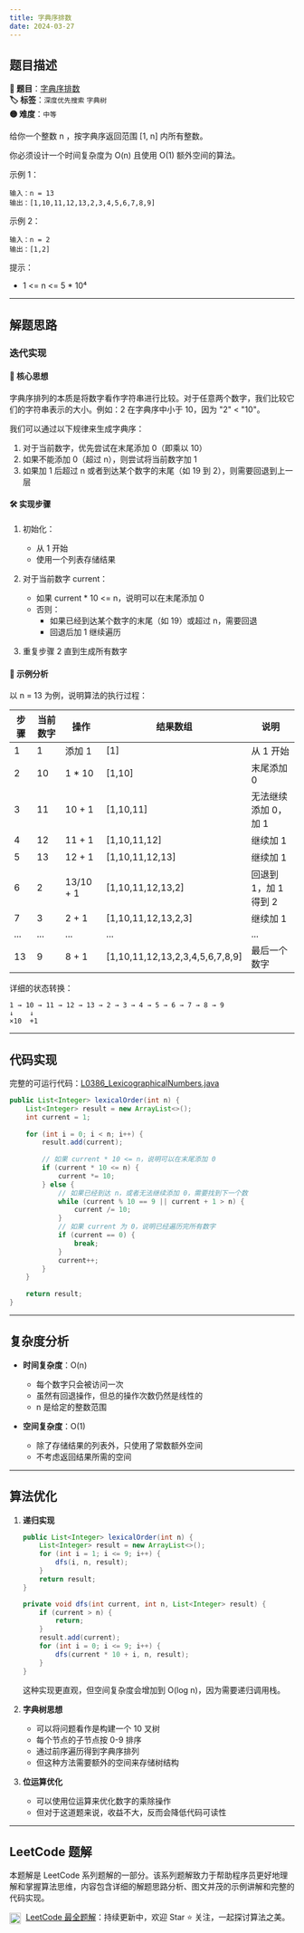 ```yaml
---
title: 字典序排数
date: 2024-03-27
---
```


## 题目描述

**🔗 题目**：[字典序排数](https://leetcode.cn/problems/lexicographical-numbers/)  
**🏷️ 标签**：`深度优先搜索` `字典树`  
**🟡 难度**：`中等`  

给你一个整数 n ，按字典序返回范围 [1, n] 内所有整数。

你必须设计一个时间复杂度为 O(n) 且使用 O(1) 额外空间的算法。

示例 1：
```
输入：n = 13
输出：[1,10,11,12,13,2,3,4,5,6,7,8,9]
```

示例 2：
```
输入：n = 2
输出：[1,2]
```

提示：
- 1 <= n <= 5 * 10⁴

---

## 解题思路

### 迭代实现

#### 📝 核心思想
字典序排列的本质是将数字看作字符串进行比较。对于任意两个数字，我们比较它们的字符串表示的大小。例如：2 在字典序中小于 10，因为 "2" < "10"。

我们可以通过以下规律来生成字典序：
1. 对于当前数字，优先尝试在末尾添加 0（即乘以 10）
2. 如果不能添加 0（超过 n），则尝试将当前数字加 1
3. 如果加 1 后超过 n 或者到达某个数字的末尾（如 19 到 2），则需要回退到上一层

#### 🛠️ 实现步骤
1. 初始化：
   - 从 1 开始
   - 使用一个列表存储结果

2. 对于当前数字 current：
   - 如果 current * 10 <= n，说明可以在末尾添加 0
   - 否则：
     * 如果已经到达某个数字的末尾（如 19）或超过 n，需要回退
     * 回退后加 1 继续遍历

3. 重复步骤 2 直到生成所有数字

#### 🧩 示例分析
以 n = 13 为例，说明算法的执行过程：

| 步骤 | 当前数字 | 操作 | 结果数组 | 说明 |
|-----|---------|------|----------|------|
| 1 | 1 | 添加 1 | [1] | 从 1 开始 |
| 2 | 10 | 1 * 10 | [1,10] | 末尾添加 0 |
| 3 | 11 | 10 + 1 | [1,10,11] | 无法继续添加 0，加 1 |
| 4 | 12 | 11 + 1 | [1,10,11,12] | 继续加 1 |
| 5 | 13 | 12 + 1 | [1,10,11,12,13] | 继续加 1 |
| 6 | 2 | 13/10 + 1 | [1,10,11,12,13,2] | 回退到 1，加 1 得到 2 |
| 7 | 3 | 2 + 1 | [1,10,11,12,13,2,3] | 继续加 1 |
| ... | ... | ... | ... | ... |
| 13 | 9 | 8 + 1 | [1,10,11,12,13,2,3,4,5,6,7,8,9] | 最后一个数字 |

详细的状态转换：
```
1 → 10 → 11 → 12 → 13 → 2 → 3 → 4 → 5 → 6 → 7 → 8 → 9
↓    ↓
×10  +1
```

---

## 代码实现

完整的可运行代码：[L0386_LexicographicalNumbers.java](../src/main/java/L0386_LexicographicalNumbers.java)

```java
public List<Integer> lexicalOrder(int n) {
    List<Integer> result = new ArrayList<>();
    int current = 1;
    
    for (int i = 0; i < n; i++) {
        result.add(current);
        
        // 如果 current * 10 <= n，说明可以在末尾添加 0
        if (current * 10 <= n) {
            current *= 10;
        } else {
            // 如果已经到达 n，或者无法继续添加 0，需要找到下一个数
            while (current % 10 == 9 || current + 1 > n) {
                current /= 10;
            }
            // 如果 current 为 0，说明已经遍历完所有数字
            if (current == 0) {
                break;
            }
            current++;
        }
    }
    
    return result;
}
```

---

## 复杂度分析

- **时间复杂度**：O(n)
  - 每个数字只会被访问一次
  - 虽然有回退操作，但总的操作次数仍然是线性的
  - n 是给定的整数范围

- **空间复杂度**：O(1)
  - 除了存储结果的列表外，只使用了常数额外空间
  - 不考虑返回结果所需的空间

---

## 算法优化

1. **递归实现**
   ```java
   public List<Integer> lexicalOrder(int n) {
       List<Integer> result = new ArrayList<>();
       for (int i = 1; i <= 9; i++) {
           dfs(i, n, result);
       }
       return result;
   }
   
   private void dfs(int current, int n, List<Integer> result) {
       if (current > n) {
           return;
       }
       result.add(current);
       for (int i = 0; i <= 9; i++) {
           dfs(current * 10 + i, n, result);
       }
   }
   ```
   这种实现更直观，但空间复杂度会增加到 O(log n)，因为需要递归调用栈。

2. **字典树思想**
   - 可以将问题看作是构建一个 10 叉树
   - 每个节点的子节点按 0-9 排序
   - 通过前序遍历得到字典序排列
   - 但这种方法需要额外的空间来存储树结构

3. **位运算优化**
   - 可以使用位运算来优化数字的乘除操作
   - 但对于这道题来说，收益不大，反而会降低代码可读性

---

## LeetCode 题解

本题解是 LeetCode 系列题解的一部分。该系列题解致力于帮助程序员更好地理解和掌握算法思维，内容包含详细的解题思路分析、图文并茂的示例讲解和完整的代码实现。

<img src="https://github.githubassets.com/images/modules/logos_page/GitHub-Mark.png" alt="GitHub" width="20" style="vertical-align: middle; margin-right: 5px"> [LeetCode 最全题解](https://github.com/LjyYano/LeetCode)：持续更新中，欢迎 Star ⭐️ 关注，一起探讨算法之美。 